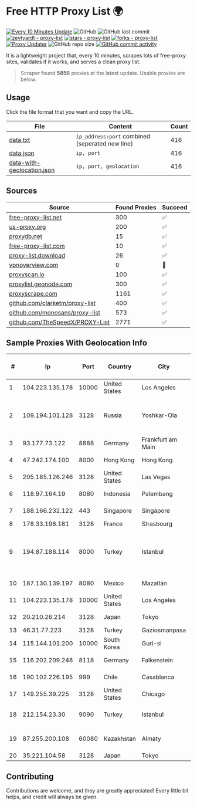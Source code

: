 
# Free HTTP Proxy List 🌍

[![Every 10 Minutes Update](https://github.com/mertguvencli/http-proxy-list/actions/workflows/main.yml/badge.svg?branch=main)](https://github.com/mertguvencli/http-proxy-list/actions/workflows/main.yml)
![GitHub](https://img.shields.io/github/license/mertguvencli/http-proxy-list)
![GitHub last commit](https://img.shields.io/github/last-commit/mertguvencli/http-proxy-list)
[![zevtyardt - proxy-list](https://img.shields.io/static/v1?label=zevtyardt&message=proxy-list&color=blue&logo=github)](https://github.com/zevtyardt/proxy-list "Go to GitHub repo")
[![stars - proxy-list](https://img.shields.io/github/stars/zevtyardt/proxy-list?style=social)](https://github.com/zevtyardt/proxy-list)
[![forks - proxy-list](https://img.shields.io/github/forks/zevtyardt/proxy-list?style=social)](https://github.com/zevtyardt/proxy-list)
[![Proxy Updater](https://github.com/zevtyardt/proxy-list/workflows/Proxy%20Updater/badge.svg)](https://github.com/zevtyardt/proxy-list/actions?query=workflow:"Proxy+Updater")
![GitHub repo size](https://img.shields.io/github/repo-size/zevtyardt/proxy-list)
[![GitHub commit activity](https://img.shields.io/github/commit-activity/m/zevtyardt/proxy-list?logo=commits)](https://github.com/zevtyardt/proxy-list/commits/main)

It is a lightweight project that, every 10 minutes, scrapes lots of free-proxy sites, validates if it works, and serves a clean proxy list.

> Scraper found **5856** proxies at the latest update. Usable proxies are below.

## Usage

Click the file format that you want and copy the URL.

|File|Content|Count|
|----|-------|-----|
|[data.txt](https://raw.githubusercontent.com/mertguvencli/http-proxy-list/main/proxy-list/data.txt)|`ip_address:port` combined (seperated new line)|416|
|[data.json](https://raw.githubusercontent.com/mertguvencli/http-proxy-list/main/proxy-list/data.json)|`ip, port`|416|
|[data-with-geolocation.json](https://raw.githubusercontent.com/mertguvencli/http-proxy-list/main/proxy-list/data-with-geolocation.json)|`ip, port, geolocation`|416|

## Sources

|Source|Found Proxies|Succeed|
|------|-------------|-------|
|[free-proxy-list.net](https://free-proxy-list.net)|300|✅|
|[us-proxy.org](https://www.us-proxy.org)|200|✅|
|[proxydb.net](http://proxydb.net)|15|✅|
|[free-proxy-list.com](https://free-proxy-list.com/?page=&port=&type%5B%5D=http&type%5B%5D=https&up_time=0&search=Search)|10|✅|
|[proxy-list.download](https://www.proxy-list.download/HTTP)|26|✅|
|[vpnoverview.com](https://vpnoverview.com/privacy/anonymous-browsing/free-proxy-servers)|0|🚫|
|[proxyscan.io](https://www.proxyscan.io)|100|✅|
|[proxylist.geonode.com](https://proxylist.geonode.com/api/proxy-list?limit=300&page=1&sort_by=lastChecked&sort_type=desc&protocols=http,https)|300|✅|
|[proxyscrape.com](https://api.proxyscrape.com/v2/?request=displayproxies&protocol=http&timeout=10000&country=all&ssl=all&anonymity=all)|1161|✅|
|[github.com/clarketm/proxy-list](https://raw.githubusercontent.com/clarketm/proxy-list/master/proxy-list-raw.txt)|400|✅|
|[github.com/monosans/proxy-list](https://raw.githubusercontent.com/monosans/proxy-list/main/proxies/http.txt)|573|✅|
|[github.com/TheSpeedX/PROXY-List](https://raw.githubusercontent.com/TheSpeedX/PROXY-List/master/http.txt)|2771|✅|


## Sample Proxies With Geolocation Info

|#|Ip|Port|Country|City|Internet Service Provider|
|-|--|----|-------|----|-------------------------|
|1|104.223.135.178|10000|United States|Los Angeles|LayerHost|
|2|109.194.101.128|3128|Russia|Yoshkar-Ola|CJSC "ER-Telecom Holding" Yoshkar-Ola branch|
|3|93.177.73.122|8888|Germany|Frankfurt am Main|M247 Europe SRL|
|4|47.242.174.100|8000|Hong Kong|Hong Kong|Alibaba.com LLC|
|5|205.185.126.246|3128|United States|Las Vegas|FranTech Solutions|
|6|118.97.164.19|8080|Indonesia|Palembang|PT. TELKOM INDONESIA|
|7|188.166.232.122|443|Singapore|Singapore|DigitalOcean, LLC|
|8|178.33.198.181|3128|France|Strasbourg|OVH SAS|
|9|194.87.188.114|8000|Turkey|Istanbul|Kadir Huseyin Tezcan Nosspeed Internet Teknolojileri|
|10|187.130.139.197|8080|Mexico|Mazatlán|Uninet S.A. de C.V.|
|11|104.223.135.178|10000|United States|Los Angeles|LayerHost|
|12|20.210.26.214|3128|Japan|Tokyo|Microsoft Corporation|
|13|46.31.77.223|3128|Turkey|Gaziosmanpasa|Talha Bogaz|
|14|115.144.101.200|10000|South Korea|Guri-si|Korea Telecom|
|15|116.202.209.248|8118|Germany|Falkenstein|Hetzner Online GmbH|
|16|190.102.226.195|999|Chile|Casablanca|Pacifico Cable SPA.|
|17|149.255.39.225|3128|United States|Chicago|HIVELOCITY, Inc.|
|18|212.154.23.30|9090|Turkey|Istanbul|TurkNet Iletisim Hizmetleri|
|19|87.255.200.108|60080|Kazakhstan|Almaty|NLS Kazakhstan LLC|
|20|35.221.104.58|3128|Japan|Tokyo|Google LLC|



## Contributing

Contributions are welcome, and they are greatly appreciated! Every
little bit helps, and credit will always be given.

